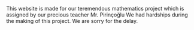This website is made for our teremendous mathematics project which is assigned by our precious teacher Mr. Pirinçoğlu
We had hardships during the making of this project. We are sorry for the delay.
